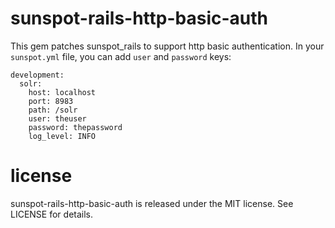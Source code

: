 # sunspot-rails-http-basic-auth

This gem patches sunspot_rails to support http basic authentication.
In your `sunspot.yml` file, you can add `user` and `password` keys:

    development:   
      solr:
        host: localhost
        port: 8983
        path: /solr
        user: theuser
        password: thepassword
        log_level: INFO

# license

sunspot-rails-http-basic-auth is released under the MIT license. See LICENSE for details.
